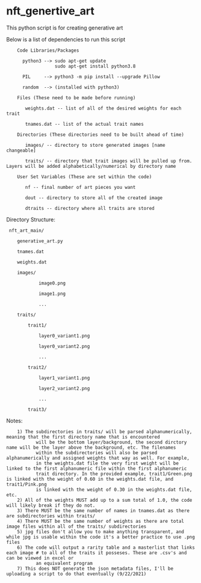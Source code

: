 # nft_genertive_art
This python script is for creating generative art

Below is a list of dependencies to run this script

        Code Libraries/Packages
        
          python3 --> sudo apt-get update
                      sudo apt-get install python3.8
          
          PIL     --> python3 -m pip install --upgrade Pillow
          
          random  --> (installed with python3)
        
        Files (These need to be made before running)
           
           weights.dat -- list of all of the desired weights for each trait
           
           tnames.dat -- list of the actual trait names
        
        Directories (These directories need to be built ahead of time)
           
           images/ -- directory to store generated images [name changeable]
           
           traits/ -- directory that trait images will be pulled up from. Layers will be added alphabetically/numerical by directory name
          
        User Set Variables (These are set within the code)
           
           nf -- final number of art pieces you want
           
           dout -- directory to store all of the created image
           
           dtraits -- directory where all traits are stored

Directory Structure:

     nft_art_main/

        generative_art.py
        
        tnames.dat
        
        weights.dat
        
        images/
        
                image0.png
           
                image1.png
            
                ...
        
        traits/
            
            trait1/
            
                layer0_variant1.png
                
                layer0_variant2.png
                
                ...
            
            trait2/
                
                layer1_variant1.png
                
                layer2_variant2.png
                
                ...
            
            trait3/ 
             

   Notes:
   
        1) The subdirectories in traits/ will be parsed alphanumerically, meaning that the first directory name that is encountered 
               will be the bottom layer/background, the second dirctory name will be the layer above the background, etc. The filenames
               within the subdirectories will also be parsed alphanumerically and assigned weights that way as well. For example,
               in the weights.dat file the very first weight will be linked to the first alphanumeric file within the first alphanumeric
               trait directory. In the provided example, trait1/Green.png is linked with the weight of 0.60 in the weights.dat file, and trait1/Pink.png
               is linked with the weight of 0.30 in the weights.dat file, etc.   
        2) All of the weights MUST add up to a sum total of 1.0, the code will likely break if they do not.         
        3) There MUST be the same number of names in tnames.dat as there are subdirectories within traits/        
        4) There MUST be the same number of weights as there are total image files within all of the traits/ subdirectories        
        5) jpg files don't allow you to make anything transparent, and while jpg is usable within the code it's a better practice to use .png files        
        6) The code will output a rarity table and a masterlist that links each image # to all of the traits it posseses. These are .csv's and can be viewed in excel or 
               an equivalent program
        7) This does NOT generate the json metadata files, I'll be uploading a script to do that eventually (9/22/2021)      
